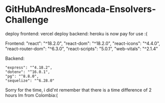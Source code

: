 # GitHubAndresMoncada-Ensolvers-Challenge

deploy frontend: vercel
deploy backend: heroku is now pay for use :(


  
Frontend:
    "react": "^18.2.0",
    "react-dom": "^18.2.0",
    "react-icons": "^4.4.0",
    "react-router-dom": "^6.3.0",
    "react-scripts": "5.0.1",
    "web-vitals": "^2.1.4"
    
  Backend:
  
    "express": "^4.18.2",
    "dotenv": "^16.0.1",
    "pg": "^8.8.0",
    "sequelize": "^6.28.0"

Sorry for the time, i did'nt remember that there is a time difference of 2 hours
Im from Colombia:(